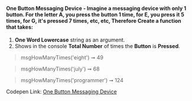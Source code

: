 #### One Button Messaging Device - Imagine a messaging device with only 1 button. For the letter A, you press the button 1 time, for E, you press it 5 times, for G, it's pressed 7 times, etc, etc, Therefore Create a function that takes: 

1. **One Word Lowercase** string as an argument. 
1. Shows in the console **Total Number** of times the **Button** is **Pressed**.

> msgHowManyTimes('eight') ➞ 49

> msgHowManyTimes('july') ➞ 68

> msgHowManyTimes('programmer') ➞ 124

Codepen Link: [One Button Messaging Device](https://codepen.io/naveencoder/pen/EBGpaa?editors=0012)
